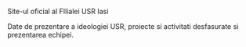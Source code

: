 Site-ul oficial al FIlialei USR Iasi

Date de prezentare a ideologiei USR, proiecte si activitati desfasurate si prezentarea echipei.
